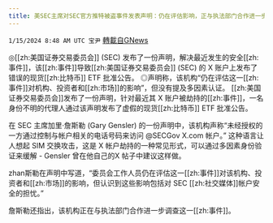 ```yaml
---
title: 美SEC主席对SEC官方推特被盗事件发表声明：仍在评估影响，正与执法部门合作进一步调查
---
```

`1/15/2024 8:48 AM UTC 宝尹` [轉載自GNews](https://gnews.org/articles/2220398)

◎[[zh:美国证券交易委员会]] (SEC) 发布了一份声明，解决最近发生的安全[[zh:事件]]，该[[zh:事件]]导致[[zh:美国证券交易委员会]] (SEC) 的 X 账户上发布了错误的现货[[zh:比特币]] ETF 批准公告。 
◎声明称，该机构“仍在评估这一[[zh:事件]]对机构、投资者和[[zh:市场]]的影响”，但没有提及多因素认证。 
[[zh:美国证券交易委员会]]发布了一份声明，针对最近其 X 账户被劫持的[[zh:事件]]，一名身份不明的代理人通过该声明发布了虚假的现货[[zh:比特币]] ETF 批准公告。 

在 SEC 主席加里·詹斯勒 (Gary Gensler) 的一份声明中，该机构声称“未经授权的一方通过控制与帐户相关的电话号码来访问 @SECGov X.com 帐户。” 这种语言让人想起 SIM 交换攻击，这是 X 帐户劫持的一种常见形式，可以通过多因素身份验证来缓解 - Gensler 曾在他自己的X 帖子中建议这样做。 

zhan斯勒在声明中写道，“委员会工作人员仍在评估这一[[zh:事件]]对该机构、投资者和[[zh:市场]]的影响，但认识到这些影响包括对 SEC [[zh:社交媒体]]帐户安全的担忧。”

詹斯勒还指出，该机构正在与执法部门合作进一步调查这一[[zh:事件]]。 

